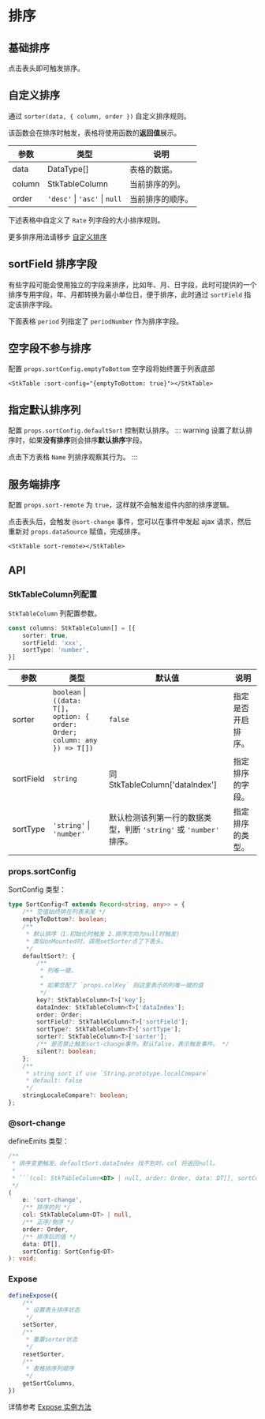 # 排序


## 基础排序
点击表头即可触发排序。
<demo vue="basic/sort/Sort.vue"></demo>

## 自定义排序
通过 `sorter(data, { column, order })` 自定义排序规则。

该函数会在排序时触发，表格将使用函数的**返回值**展示。

| 参数 | 类型 | 说明 |
| ---- | ---- | ---- |
| data| DataType[] | 表格的数据。 |
| column | StkTableColumn | 当前排序的列。
| order | `'desc'` \| `'asc'` \| `null` | 当前排序的顺序。

下述表格中自定义了 `Rate` 列字段的大小排序规则。
<demo vue="basic/sort/CustomSort.vue"></demo>

更多排序用法请移步 [自定义排序](/main/table/advanced/custom-sort)

## sortField 排序字段
有些字段可能会使用独立的字段来排序，比如年、月、日字段，此时可提供的一个排序专用字段，年、月都转换为最小单位日，便于排序，此时通过 `sortField` 指定该排序字段。

下面表格 `period` 列指定了 `periodNumber` 作为排序字段。
<demo vue="basic/sort/SortField.vue"></demo>

## 空字段不参与排序
配置 `props.sortConfig.emptyToBottom` 空字段将始终置于列表底部
```vue
<StkTable :sort-config="{emptyToBottom: true}"></StkTable>
```
<demo vue="basic/sort/SortEmptyValue.vue"></demo>

## 指定默认排序列
配置 `props.sortConfig.defaultSort` 控制默认排序。
::: warning
设置了默认排序时，如果**没有排序**则会排序**默认排序**字段。

点击下方表格 `Name` 列排序观察其行为。
:::
<demo vue="basic/sort/DefaultSort.vue"></demo>


## 服务端排序

配置 `props.sort-remote` 为 `true`，这样就不会触发组件内部的排序逻辑。

点击表头后，会触发 `@sort-change` 事件，您可以在事件中发起 ajax 请求，然后重新对 `props.dataSource` 赋值，完成排序。

```vue
<StkTable sort-remote></StkTable>
```
<demo vue="basic/sort/SortRemote.vue"></demo>

## API
### StkTableColumn列配置

`StkTableColumn` 列配置参数。
``` ts
const columns: StkTableColumn[] = [{
    sorter: true,
    sortField: 'xxx',
    sortType: 'number',
}]
``` 
| 参数 | 类型 | 默认值| 说明 |
| ---- | ---- | ---- | ---- |
| sorter | `boolean` \| `((data: T[], option: { order: Order; column: any }) => T[])` | `false` | 指定是否开启排序。 |
| sortField | `string` | 同 StkTableColumn['dataIndex']  | 指定排序的字段。 |
| sortType | `'string'` \| `'number'` | 默认检测该列第一行的数据类型，判断 `'string'` 或 `'number'` 排序。| 指定排序的类型。 |

### props.sortConfig
SortConfig 类型：
```ts
type SortConfig<T extends Record<string, any>> = {
    /** 空值始终排在列表末尾 */
    emptyToBottom?: boolean;
    /**
     * 默认排序（1.初始化时触发 2.排序方向为null时触发)
     * 类似onMounted时，调用setSorter点了下表头。
     */
    defaultSort?: {
        /**
         * 列唯一键，
         *
         * 如果您配了 `props.colKey` 则这里表示的列唯一键的值
         */
        key?: StkTableColumn<T>['key'];
        dataIndex: StkTableColumn<T>['dataIndex'];
        order: Order;
        sortField?: StkTableColumn<T>['sortField'];
        sortType?: StkTableColumn<T>['sortType'];
        sorter?: StkTableColumn<T>['sorter'];
        /** 是否禁止触发sort-change事件。默认false，表示触发事件。 */
        silent?: boolean;
    };
    /**
     * string sort if use `String.prototype.localCompare`
     * default: false
     */
    stringLocaleCompare?: boolean;
};
```

### @sort-change
defineEmits 类型：
```ts
/**
 * 排序变更触发。defaultSort.dataIndex 找不到时，col 将返回null。
 *
 * ```(col: StkTableColumn<DT> | null, order: Order, data: DT[], sortConfig: SortConfig<DT>)```
 */
(
    e: 'sort-change',
    /** 排序的列 */
    col: StkTableColumn<DT> | null, 
    /** 正序/倒序 */
    order: Order,
    /** 排序后的值 */
    data: DT[], 
    sortConfig: SortConfig<DT>
): void;

```

### Expose
```ts
defineExpose({
    /**
     * 设置表头排序状态
     */
    setSorter,
    /**
     * 重置sorter状态
     */
    resetSorter,
    /**
     * 表格排序列顺序
     */
    getSortColumns,
})
```
详情参考 [Expose 实例方法](/main/api/expose)

